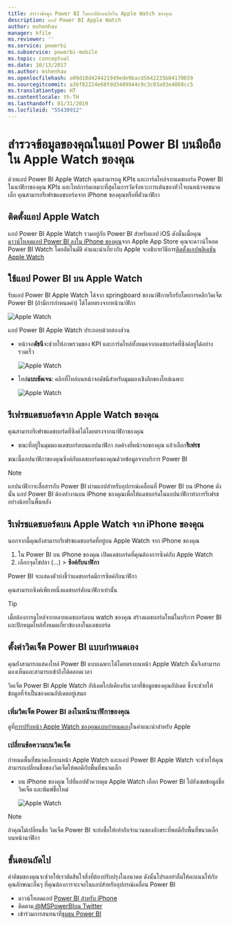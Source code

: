 ```yaml
---
title: สำรวจข้อมูล Power BI ในแอปมือบนถือใน Apple Watch ของคุณ
description: แอป Power BI Apple Watch
author: mshenhav
manager: kfile
ms.reviewer: ''
ms.service: powerbi
ms.subservice: powerbi-mobile
ms.topic: conceptual
ms.date: 10/13/2017
ms.author: mshenhav
ms.openlocfilehash: a99d18d424421949ede9bacd5642235b04170659
ms.sourcegitcommit: a36f82224e68fdd3489944c9c3c03a93e4068cc5
ms.translationtype: HT
ms.contentlocale: th-TH
ms.lasthandoff: 01/31/2019
ms.locfileid: "55430912"
---
```

# <a name="explore-your-data-in-the-power-bi-mobile-app-on-your-apple-watch"></a>สำรวจข้อมูลของคุณในแอป Power BI บนมือถือใน Apple Watch ของคุณ
ด้วยแอป Power BI Apple Watch คุณสามารถดู KPIs และการ์ดไทล์จากแดชบอร์ด Power BI ในนาฬิกาของคุณ KPIs และไทล์การ์ดเหมาะที่สุดในการวัดจังหวะการเต้นของหัวใจบนหน้าจอขนาดเล็ก คุณสามารถรีเฟรชแดชบอร์ดจาก iPhone ของคุณหรือที่ตัวนาฬิกา

## <a name="install-the-apple-watch-app"></a>ติดตั้งแอป Apple Watch
แอป Power BI Apple Watch รวมอยู่กับ Power BI สำหรับแอป iOS ดังนั้นเมื่อคุณ[ดาวน์โหลดแอป Power BI ลงใน iPhone ของคุณ](http://go.microsoft.com/fwlink/?LinkId=522062 "ดาวน์โหลดแอป iPhone")จาก Apple App Store คุณจะดาวน์โหลด Power BI Watch โดยอัตโนมัติ คำแนะนำเกี่ยวกับ Apple จะอธิบายวิธีการ[ติดตั้งแอปพลิเคชัน Apple Watch](https://support.apple.com/HT204784)

## <a name="use-the-power-bi-app-on-the-apple-watch"></a>ใช้แอป Power BI บน Apple Watch
รับแอป Power BI Apple Watch ได้จาก springboard ของนาฬิกาหรือรับโดยการคลิกวิดเจ็ต Power BI (ถ้ามีการกำหนดค่า) ได้โดยตรงจากหน้านาฬิกา

![Apple Watch](./media/mobile-apple-watch/pbi_aplwatch_complicatn240arrow.png)

แอป Power BI Apple Watch ประกอบด้วยสองส่วน

* หน้าจอ**ดัชนี**จะช่วยให้ภาพรวมของ KPI และการ์ดไทล์ทั้งหมดจากแดชบอร์ดที่ซิงค์อยู่ได้อย่างรวดเร็ว
  
  ![Apple Watch](./media/mobile-apple-watch/pbi_aplwatch_indexscreen240.png)
* ไทล์**แบบชัดเจน**: คลิกที่ไทล์บนหน้าจอดัชนีสำหรับมุมมองเชิงลึกของไทล์เฉพาะ
  
  ![Apple Watch](./media/mobile-apple-watch/pbi_aplwatch_kpi.png)

## <a name="refresh-a-dashboard-from-your-apple-watch"></a>รีเฟรชแดชบอร์ดจาก Apple Watch ของคุณ
คุณสามารถรีเฟรชแดชบอร์ดที่ซิงค์ได้โดยตรงจากนาฬิกาของคุณ

* ขณะที่อยู่ในมุมมองแดชบอร์ดบนแอปนาฬิกา กดค้างที่หน้าจอของคุณ แล้วเลือก**รีเฟรช**

ขณะนี้แอปนาฬิกาของคุณซิงค์กับแดชบอร์ดของคุณด้วยข้อมูลจากบริการ Power BI

> [!NOTE]
> แอปนาฬิกาจะสื่อสารกับ Power BI ผ่านแอปสำหรับอุปกรณ์เคลื่อนที่ Power BI บน iPhone ดังนั้น แอป Power BI ต้องทำงานบน iPhone ของคุณเพื่อให้แดชบอร์ดในแอปนาฬิกาทำการรีเฟรช อย่างน้อยในพื้นหลัง
> 
> 

## <a name="refresh-a-dashboard-on-your-apple-watch-from-your-iphone"></a>รีเฟรชแดชบอร์ดบน Apple Watch จาก iPhone ของคุณ
นอกจากนี้คุณยังสามารถรีเฟรชแดชบอร์ดที่อยู่บน Apple Watch จาก iPhone ของคุณ

1. ใน Power BI บน iPhone ของคุณ เปิดแดชบอร์ดที่คุณต้องการซิงค์กับ Apple Watch 
2. เลือกจุดไข่ปลา (...) > **ซิงค์กับนาฬิกา**

Power BI จะแสดงตัวบ่งชี้ว่าแดชบอร์ดมีการซิลค์กับนาฬิกา

คุณสามารถซิงค์เพียงหนึ่งแดชบอร์ดับนาฬิกาเท่านั้น

> [!TIP]
> เมื่อต้องการดูไทล์จากหลายแดชบอร์ดบน watch ของคุณ สร้างแดชบอร์ดใหม่ในบริการ Power BI และปักหมุดไทล์ทั้งหมดเกี่ยวข้องลงในแดชบอร์ด
> 
> 

## <a name="set-a-custom-power-bi-widget"></a>ตั้งค่าวิดเจ็ต Power BI แบบกำหนดเอง
คุณยังสามารถแสดงไทล์ Power BI แบบเฉพาะได้โดยตรงบนหน้า Apple Watch นั้นจึงสามารถมองเห็นและสามารถเข้าถึงได้ตลอดเวลา

วิดเจ็ต Power BI Apple Watch อัปเดตใกล้เคียงกับเวลาที่ข้อมูลของคุณอัปเดต ซึ่งจะช่วยให้ข้อมูลที่จำเป็นของคณอัปเดตอยู่เสมอ

### <a name="add-a-power-bi-widget-to-your-watch-face"></a>เพิ่มวิดเจ็ต Power BI ลงในหน้านาฬิกาของคุณ
ดูที่[การปรับหน้า Apple Watch ของคุณแบบกำหนดเอง](https://support.apple.com/HT205536)ในคำแนะนำสำหรับ Apple

### <a name="change-the-text-on-the-widget"></a>เปลี่ยนข้อความบนวิดเจ็ต
กำหนดพื้นที่ขนาดเล็กบนหน้า Apple Watch และแอป Power BI Apple Watch จะช่วยให้คุณสามารถเปลี่ยนชื่อของวิดเจ็ตให้พอดีกับพื้นที่ขนาดเล็ก

* บน iPhone ของคุณ ไปที่แอปตัวควบคุม Apple Watch เลือก Power BI ไปยังเขตข้อมูลชื่อวิดเจ็ต และพิมพ์ชื่อใหม่
  
  ![Apple Watch](./media/mobile-apple-watch/pbi_aplwatch_oniphone.png)

> [!NOTE]
> ถ้าคุณไม่เปลี่ยนชื่อ วิดเจ็ต Power BI จะย่อชื่อให้เท่ากับจำนวนของอักขระที่พอดีกับพื้นที่ขนาดเล็กบนหน้านาฬิกา 
> 
> 

## <a name="next-steps"></a>ขั้นตอนถัดไป
คำติชมของคุณจะช่วยให้เราตัดสินใจสิ่งที่ต้องปรับปรุงในอนาคต ดังนั้นโปรดอย่าลืมให้คะแนนให้กับคุณลักษณะอื่นๆ ที่คุณต้องการจะเจอในแอปสำหรับอุปกรณ์เคลื่อน Power BI 

* ดาวน์โหลดแอป [Power BI สำหรับ iPhone](http://go.microsoft.com/fwlink/?LinkId=522062)
* ติดตาม[ @MSPowerBIบน Twitter](https://twitter.com/MSPowerBI)
* เข้าร่วมการสนทนาที่[ชุมชน Power BI](http://community.powerbi.com/)

